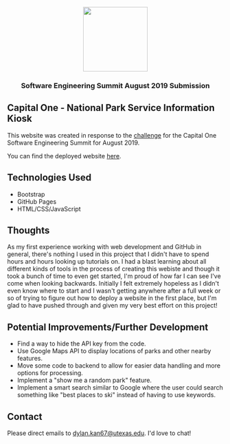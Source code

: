<p align="center">
    <img src="img/capitalOneLogo.png" width="150">
  </a>

  <h3 align="center">Software Engineering Summit August 2019 Submission</h3>
</p>

## Capital One - National Park Service Information Kiosk
This website was created in response to the [challenge](https://www.mindsumo.com/contests/national-park-api) for the Capital One Software Engineering Summit for August 2019.

You can find the deployed website [here](https://fanta67.github.io/CapitalOneSES/).

## Technologies Used
* Bootstrap
* GitHub Pages
* HTML/CSS/JavaScript

## Thoughts
As my first experience working with web development and GitHub in general, there's nothing I used in this project that I didn't have to spend hours and hours looking up tutorials on. I had a blast learning about all different kinds of tools in the process of creating this webiste and though it took a bunch of time to even get started, I'm proud of how far I can see I've come when looking backwards. Initially I felt extremely hopeless as I didn't even know where to start and I wasn't getting anywhere after a full week or so of trying to figure out how to deploy a website in the first place, but I'm glad to have pushed through and given my very best effort on this project!

## Potential Improvements/Further Development
* Find a way to hide the API key from the code. 
* Use Google Maps API to display locations of parks and other nearby features.
* Move some code to backend to allow for easier data handling and more options for processing.
* Implement a "show me a random park" feature.
* Implement a smart search similar to Google where the user could search something like "best places to ski" instead of having to use keywords.

## Contact
Please direct emails to dylan.kan67@utexas.edu. I'd love to chat!
